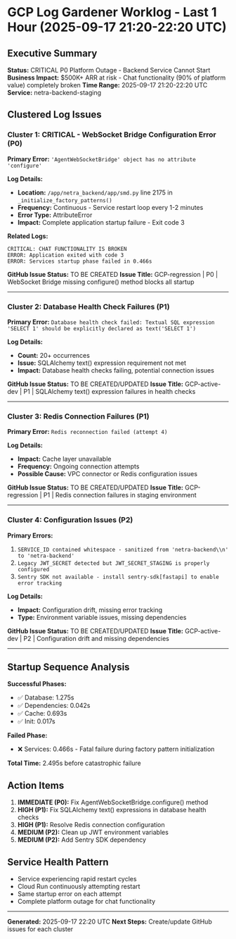 # GCP Log Gardener Worklog - Last 1 Hour (2025-09-17 21:20-22:20 UTC)

## Executive Summary
**Status:** CRITICAL P0 Platform Outage - Backend Service Cannot Start
**Business Impact:** $500K+ ARR at risk - Chat functionality (90% of platform value) completely broken
**Time Range:** 2025-09-17 21:20-22:20 UTC
**Service:** netra-backend-staging

## Clustered Log Issues

### Cluster 1: CRITICAL - WebSocket Bridge Configuration Error (P0)
**Primary Error:** `'AgentWebSocketBridge' object has no attribute 'configure'`

**Log Details:**
- **Location:** `/app/netra_backend/app/smd.py` line 2175 in `_initialize_factory_patterns()`
- **Frequency:** Continuous - Service restart loop every 1-2 minutes
- **Error Type:** AttributeError
- **Impact:** Complete application startup failure - Exit code 3

**Related Logs:**
```
CRITICAL: CHAT FUNCTIONALITY IS BROKEN
ERROR: Application exited with code 3
ERROR: Services startup phase failed in 0.466s
```

**GitHub Issue Status:** TO BE CREATED
**Issue Title:** GCP-regression | P0 | WebSocket Bridge missing configure() method blocks all startup

---

### Cluster 2: Database Health Check Failures (P1)
**Primary Error:** `Database health check failed: Textual SQL expression 'SELECT 1' should be explicitly declared as text('SELECT 1')`

**Log Details:**
- **Count:** 20+ occurrences
- **Issue:** SQLAlchemy text() expression requirement not met
- **Impact:** Database health checks failing, potential connection issues

**GitHub Issue Status:** TO BE CREATED/UPDATED
**Issue Title:** GCP-active-dev | P1 | SQLAlchemy text() expression failures in health checks

---

### Cluster 3: Redis Connection Failures (P1)
**Primary Error:** `Redis reconnection failed (attempt 4)`

**Log Details:**
- **Impact:** Cache layer unavailable
- **Frequency:** Ongoing connection attempts
- **Possible Cause:** VPC connector or Redis configuration issues

**GitHub Issue Status:** TO BE CREATED/UPDATED
**Issue Title:** GCP-regression | P1 | Redis connection failures in staging environment

---

### Cluster 4: Configuration Issues (P2)
**Primary Errors:**
1. `SERVICE_ID contained whitespace - sanitized from 'netra-backend\\n' to 'netra-backend'`
2. `Legacy JWT_SECRET detected but JWT_SECRET_STAGING is properly configured`
3. `Sentry SDK not available - install sentry-sdk[fastapi] to enable error tracking`

**Log Details:**
- **Impact:** Configuration drift, missing error tracking
- **Type:** Environment variable issues, missing dependencies

**GitHub Issue Status:** TO BE CREATED/UPDATED
**Issue Title:** GCP-active-dev | P2 | Configuration drift and missing dependencies

---

## Startup Sequence Analysis

**Successful Phases:**
- ✅ Database: 1.275s
- ✅ Dependencies: 0.042s
- ✅ Cache: 0.693s
- ✅ Init: 0.017s

**Failed Phase:**
- ❌ Services: 0.466s - Fatal failure during factory pattern initialization

**Total Time:** 2.495s before catastrophic failure

## Action Items
1. **IMMEDIATE (P0):** Fix AgentWebSocketBridge.configure() method
2. **HIGH (P1):** Fix SQLAlchemy text() expressions in database health checks
3. **HIGH (P1):** Resolve Redis connection configuration
4. **MEDIUM (P2):** Clean up JWT environment variables
5. **MEDIUM (P2):** Add Sentry SDK dependency

## Service Health Pattern
- Service experiencing rapid restart cycles
- Cloud Run continuously attempting restart
- Same startup error on each attempt
- Complete platform outage for chat functionality

---
**Generated:** 2025-09-17 22:20 UTC
**Next Steps:** Create/update GitHub issues for each cluster